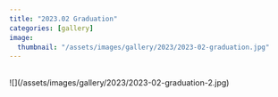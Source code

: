 ```yaml
---
title: "2023.02 Graduation"
categories: [gallery]
image:
  thumbnail: "/assets/images/gallery/2023/2023-02-graduation.jpg"
---
```

<br>
![](/assets/images/gallery/2023/2023-02-graduation-2.jpg)<br><br>